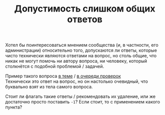﻿---
title: "Допустимость слишком общих ответов"
se.owner.user_id: 361777
se.owner.display_name: "Евгений"
se.owner.link: "https://ru.meta.stackoverflow.com/users/361777/%d0%95%d0%b2%d0%b3%d0%b5%d0%bd%d0%b8%d0%b9"
se.link: "https://ru.meta.stackoverflow.com/questions/10407/%d0%94%d0%be%d0%bf%d1%83%d1%81%d1%82%d0%b8%d0%bc%d0%be%d1%81%d1%82%d1%8c-%d1%81%d0%bb%d0%b8%d1%88%d0%ba%d0%be%d0%bc-%d0%be%d0%b1%d1%89%d0%b8%d1%85-%d0%be%d1%82%d0%b2%d0%b5%d1%82%d0%be%d0%b2"
se.question_id: 10407
se.post_type: question
se.score: 5
---
<p>Хотел бы поинтересоваться мнением сообщества (и, в частности, его администрации) относительно того, допускаются ли ответы, которые чисто технически являются ответами на вопрос, но столь общие, что никак не могут помочь ни автору вопроса, ни человеку, который столкнётся с подобной проблемой / задачей.  </p>

<p>Пример такого вопроса <a href="https://ru.stackoverflow.com/a/1116955/361777">в теме</a> / <a href="https://ru.stackoverflow.com/review/low-quality-posts/469774">в очереди проверок</a><br>
Технически это ответ на вопрос, но он настолько очевидный, что буквально взят из тела самого вопроса. </p>

<p>Стоит ли флагать такие ответы / рекомендовать их удаление, или же достаточно просто поставить <code>-1</code>? Если стоит, то с применением какого пункта?</p>
